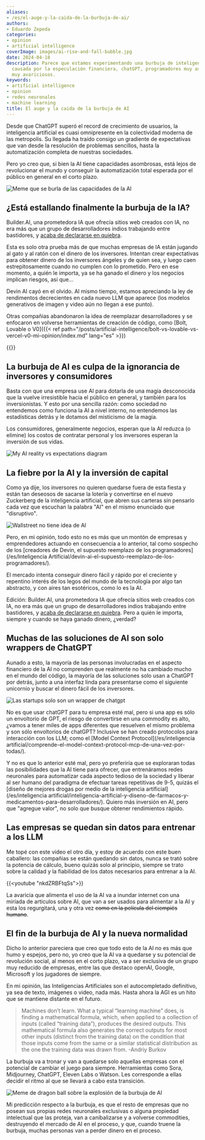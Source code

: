 ```yaml
---
aliases:
- /es/el-auge-y-la-caida-de-la-burbuja-de-ai/
authors:
- Eduardo Zepeda
categories:
- opinion
- artificial intelligence
coverImage: images/ai-rise-and-fall-bubble.jpg
date: 2024-04-18
description: Parece que estamos experimentando una burbuja de inteligencia artificial
  causada por la especulación financiera, chatGPT, programadores muy astutos e inversores
  muy avariciosos.
keywords:
- artificial intelligence
- opinion
- redes neuronales
- machine learning
title: El auge y la caida de la burbuja de AI
---
```


Desde que ChatGPT superó el record de crecimiento de usuarios, la inteligencia artificial es cuasi omnipresente en la colectividad moderna de las metropolis. Su llegada ha traído consigo un gradiente de expectativas que van desde la resolución de problemas sencillos, hasta la automatización completa de nuestras sociedades. 

Pero yo creo que, si bien la AI tiene capacidades asombrosas, está lejos de revolucionar el mundo y conseguir la automatización total esperada por el público en general en el corto plazo.

![Meme que se burla de las capacidades de la AI](images/meme-ai-is-this.jpg)

## ¿Está estallando finalmente la burbuja de la IA?

Builder.AI, una prometedora IA que ofrecía sitios web creados con IA, no era más que un grupo de desarrolladores indios trabajando entre bastidores, y [acaba de declararse en quiebra](https://finance.yahoo.com/news/builder-ais-shocking-450m-fall-170009323.html). 

Esta es solo otra prueba más de que muchas empresas de IA están jugando al gato y al ratón con el dinero de los inversores. Intentan crear expectativas para obtener dinero de los inversores ángeles y de quien sea, y luego caen estrepitosamente cuando no cumplen con lo prometido. Pero en ese momento, a quién le importa, ya se ha ganado el dinero y los negocios implican riesgos, así que...

Devin AI cayó en el olvido. Al mismo tiempo, estamos apreciando la ley de rendimentos decrecientes en cada nuevo LLM que aparece (los modelos generativos de imagen y video aún no llegan a ese punto).

Otras compañias abandonaron la idea de reemplazar desarrolladores y se enfocaron en volverse herramientas de creación de código, como [Bolt, Lovable o V0]({{< ref path="/posts/artificial-intelligence/bolt-vs-lovable-vs-vercel-v0-mi-opinion/index.md" lang="es" >}}) 

{{<ad>}}

## La burbuja de AI es culpa de la ignorancia de inversores y consumidores

Basta con que una empresa use AI para dotarla de una magia desconocida que la vuelve irresistible hacia el público en general, y también para los inversionistas. Y esto por una sencilla razón: como sociedad no entendemos como funciona la AI a nivel interno, no entendemos las estadísticas detrás y le dotamos del misticismo de la magia.

Los consumidores, generalmente negocios, esperan que la AI reduzca (o elimine) los costos de contratar personal y los inversores esperan la inversión de sus vidas.

![My AI reality vs expectations diagram](https://res.cloudinary.com/dwrscezd2/image/upload/v1748837232/coffee-bytes/ai-expectations-vs-reality_zwg4xh.png "No es que la AI no sea valiosa, lo es, solo que, actualmente, su valor está inflado")

## La fiebre por la AI y la inversión de capital

Como ya dije, los inversores no quieren quedarse fuera de esta fiesta y están tan deseosos de sacarse la lotería y convertirse en el nuevo Zuckerberg de la inteligencia artificial, que abren sus carteras sin pensarlo cada vez que escuchan la palabra "AI" en el mismo enunciado que "disruptivo".

![Wallstreet no tiene idea de AI](images/wallstreet-is-dumb.jpg)

Pero, en mi opinión, todo esto no es más que un montón de empresas y emprendedores actuando en consecuencia a lo anterior, tal como sospecho de los [creadores de Devin, el supuesto reemplazo de los programadores](/es/Inteligencia Artificial/devin-ai-el-supuesto-reemplazo-de-los-programadores/). 

El mercado intenta conseguir dinero fácil y rápido por el creciente y repentino interés de los legos del mundo de la tecnología por algo tan abstracto, y con aires tan esotéricos, como lo es la AI.

Edición: Builder.AI, una prometedora IA que ofrecía sitios web creados con IA, no era más que un grupo de desarrolladores indios trabajando entre bastidores, y [acaba de declararse en quiebra](https://finance.yahoo.com/news/builder-ais-shocking-450m-fall-170009323.html). Pero a quién le importa, siempre y cuando se haya ganado dinero, ¿verdad?

## Muchas de las soluciones de AI son solo wrappers de ChatGPT

Aunado a esto, la mayoría de las personas involucradas en el aspecto financiero de la AI no comprenden que realmente no ha cambiado mucho en el mundo del código, la mayoría de las soluciones solo usan a ChatGPT por detrás, junto a una interfaz linda para presentarse como el siguiente unicornio y buscar el dinero fácil de los inversores. 

![Las startups solo son un wrapper de chatgpt](images/ai-company-chatgpt.jpg)

No es que usar chatGPT para tu empresa esté mal, pero si una app es sólo un envoltorio de GPT, el riesgo de convertirse en una commodity es alto, ¿vamos a tener miles de apps diferentes que resuelven el mismo problema y son sólo envoltorios de chatGPT? Inclusive se han creado protocolos para interacción con los LLM; como el [Model Context Protocol](/es/inteligencia artificial/comprende-el-model-context-protocol-mcp-de-una-vez-por-todas/).

Y no es que lo anterior esté mal, pero yo preferiría que se exploraran todas las posibilidades que la AI tiene para ofrecer, que entrenáramos redes neuronales para automatizar cada aspecto tedioso de la sociedad y liberar al ser humano del paradigma de efectuar tareas repetitivas de 9-5, quizás el [diseño de mejores drogas por medio de la inteligencia artificial](/es/inteligencia artificial/inteligencia-artificial-y-diseno-de-farmacos-y-medicamentos-para-desarrolladores/). Quiero más inversión en AI, pero que "agregue valor", no solo que busque obtener rendimientos rápido.

## Las empresas se quedan sin datos para entrenar a los LLM

Me topé con este video el otro día, y estoy de acuerdo con este buen caballero: las compañias se están quedando sin datos, nunca se trató sobre la potencia de cálculo, bueno quizás solo al principio, siempre se trato sobre la calidad y la fiabilidad de los datos necesarios para entrenar a la AI.

{{<youtube "nkdZRBFtqSs">}}

La avaricia que alimenta el uso de la AI va a inundar internet con una miríada de artículos sobre AI, que van a ser usados para alimentar a la AI y esta los regurgitará, una y otra vez ~~como en la película del ciempiés humano~~.

## El fin de la burbuja de AI y la nueva normalidad

Dicho lo anterior pareciera que creo que todo esto de la AI no es más que humo y espejos, pero no, yo creo que la AI va a quedarse y su potencial de revolución social, al menos en el corto plazo, va a ser exclusiva de un grupo muy reducido de empresas, entre las que destaco openAI, Google, Microsoft y los jugadores de siempre. 

En mi opinión, las Inteligencias Artificiales son el autocompletado definitivo, ya sea de texto, imágenes o video, nada más. Hasta ahora la AGI es un hito que se mantiene distante en el futuro.

> Machines don’t learn. What a typical “learning machine” does, is finding a mathematical formula, which, when applied to a collection of inputs (called “training data”), produces the desired outputs. This mathematical formula also generates the correct outputs for most other inputs (distinct from the training data) on the condition that those inputs come from the same or a similar statistical distribution as the one the training data was drawn from. -Andriy Burkov

La burbuja va a tronar y van a quedarse solo aquellas empresas con el potencial de cambiar el juego para siempre. Herramientas como Sora, Midjourney, ChatGPT, Eleven Labs o Watson. Les corresponde a ellas decidir el ritmo al que se llevará a cabo esta transición.

![Meme de dragon ball sobre la explosión de la burbuja de AI](images/ai-bubble-explosion-meme.jpg)

Mi predicción respecto a la burbuja, es que el resto de empresas que no posean sus propias redes neuronales exclusivas o alguna propiedad intelectual que las proteja, van a canibalizarse y a volverse commodities, destruyendo el mercado de AI en el proceso, y que, cuando truene la burbuja, muchas personas van a perder dinero en el proceso.